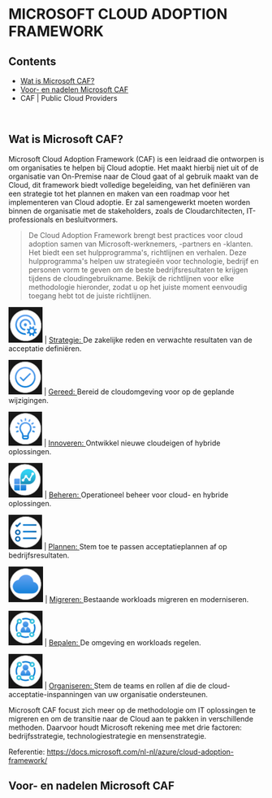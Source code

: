 # MICROSOFT CLOUD ADOPTION FRAMEWORK

## Contents
* [Wat is Microsoft CAF?](#microsoftcaf)
* [Voor- en nadelen Microsoft CAF](#voornadelen)
* CAF | Public Cloud Providers
</br>

## <a id="microsoftcaf"></a>Wat is Microsoft CAF?
Microsoft Cloud Adoption Framework (CAF) is een leidraad die ontworpen is om organisaties te helpen bij Cloud adoptie. Het maakt hierbij niet uit of de organisatie van On-Premise naar de Cloud gaat of al gebruik maakt van de Cloud, dit framework biedt volledige begeleiding, van het definiëren van een strategie tot het plannen en maken van een roadmap voor het implementeren van Cloud adoptie. Er zal samengewerkt moeten worden binnen de organisatie met de stakeholders, zoals de Cloudarchitecten, IT-professionals en besluitvormers.

> De Cloud Adoption Framework brengt best practices voor cloud adoption samen van Microsoft-werknemers, -partners en -klanten. Het biedt een set hulpprogramma's, richtlijnen en verhalen. Deze hulpprogramma's helpen uw strategieën voor technologie, bedrijf en personen vorm te geven om de beste bedrijfsresultaten te krijgen tijdens de cloudingebruikname. Bekijk de richtlijnen voor elke methodologie hieronder, zodat u op het juiste moment eenvoudig toegang hebt tot de juiste richtlijnen.

![Strategie](.//pix/strategie.png) | [Strategie: ](https://docs.microsoft.com/nl-nl/azure/cloud-adoption-framework/strategy/)De zakelijke reden en verwachte resultaten van de acceptatie definiëren.

![Gereed](.//pix/gereed.png) | [Gereed: ](https://docs.microsoft.com/nl-nl/azure/cloud-adoption-framework/ready/)Bereid de cloudomgeving voor op de geplande wijzigingen.

![Innoveren](.//pix/innoveren.png) | [Innoveren: ](https://docs.microsoft.com/nl-nl/azure/cloud-adoption-framework/innovate/)Ontwikkel nieuwe cloudeigen of hybride oplossingen.

![Beheren](.//pix/beheren.png) | [Beheren: ](https://docs.microsoft.com/nl-nl/azure/cloud-adoption-framework/manage/)Operationeel beheer voor cloud- en hybride oplossingen.

![Plannen](.//pix/plannen.png) | [Plannen: ](https://docs.microsoft.com/nl-nl/azure/cloud-adoption-framework/plan/)Stem toe te passen acceptatieplannen af op bedrijfsresultaten.

![Migreren](.//pix/migreren.png) | [Migreren: ](https://docs.microsoft.com/nl-nl/azure/cloud-adoption-framework/migrate/)Bestaande workloads migreren en moderniseren.

![Bepalen](.//pix/bepalen.png) | [Bepalen: ](https://docs.microsoft.com/nl-nl/azure/cloud-adoption-framework/govern/)De omgeving en workloads regelen.

![Organiseren](.//pix/bepalen.png) | [Organiseren: ](https://docs.microsoft.com/nl-nl/azure/cloud-adoption-framework/organize/)Stem de teams en rollen af die de cloud-acceptatie-inspanningen van uw organisatie ondersteunen.

Microsoft CAF focust zich meer op de methodologie om IT oplossingen te migreren en om de transitie naar de Cloud aan te pakken in verschillende methoden. Daarvoor houdt Microsoft rekening mee met drie factoren: bedrijfsstrategie, technologiestrategie en mensenstrategie.

Referentie: https://docs.microsoft.com/nl-nl/azure/cloud-adoption-framework/

## <a id="voornadelen"></a>Voor- en nadelen Microsoft CAF
